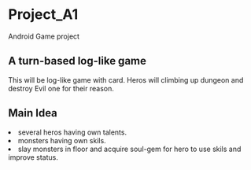 # Project_A1
Android Game project

## A turn-based log-like game
This will be log-like game with card.
Heros will climbing up dungeon and destroy Evil one for their reason.

## Main Idea
<li>several heros having own talents.</li>
<li> monsters having own skils.</li>
<li>slay monsters in floor and acquire soul-gem for hero to use skils and improve status.</li>



